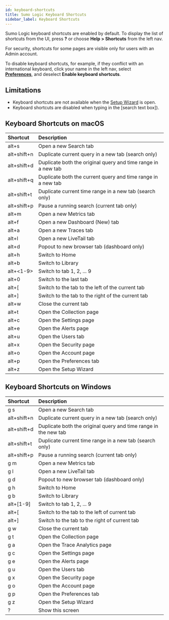 ```yaml
---
id: keyboard-shortcuts
title: Sumo Logic Keyboard Shortcuts
sidebar_label: Keyboard Shortcuts
---
```


Sumo Logic keyboard shortcuts are enabled by default. To display the list of shortcuts from the UI, press **?** or choose **Help > Shortcuts** from the left nav.

For security, shortcuts for some pages are visible only for users with an Admin account.

To disable keyboard shortcuts, for example, if they conflict with an international keyboard, click your name in the left nav, select **[Preferences](account-setup.md#my-preferences)**, and deselect **Enable keyboard shortcuts**.

## Limitations

- Keyboard shortcuts are not available when the [Setup Wizard](/docs/send-data/setup-wizard) is open.
- Keyboard shortcuts are disabled when typing in the [search text box]). 

## Keyboard Shortcuts on macOS

| Shortcut  | Description |
|:----------|:-------------------------------------------------------------|
| alt+s       | Open a new Search tab                                         |
| alt+shift+n | Duplicate current query in a new tab (search only)            |
| alt+shift+d | Duplicate both the original query and time range in a new tab |
| alt+shift+q | Duplicate both the current query and time range in a new tab  |
| alt+shift+t | Duplicate current time range in a new tab (search only)       |
| alt+shift+p | Pause a running search (current tab only)                     |
| alt+m       | Open a new Metrics tab                                        |
| alt+f       | Open a new Dashboard (New) tab                                |
| alt+a       | Open a new Traces tab                                         |
| alt+l       | Open a new LiveTail tab                                       |
| alt+d       | Popout to new browser tab (dashboard only)                    |
| alt+h       | Switch to Home                                                |
| alt+b       | Switch to Library                                             |
| alt+\<1-9\>  | Switch to tab 1, 2, ... 9                                     |
| alt+0       | Switch to the last tab                                        |
| alt+\[      | Switch to the tab to the left of the current tab              |
| alt+\]      | Switch to the tab to the right of the current tab             |
| alt+w       | Close the current tab                                         |
| alt+t       | Open the Collection page                                      |
| alt+c       | Open the Settings page                                        |
| alt+e       | Open the Alerts page                                          |
| alt+u       | Open the Users tab                                            |
| alt+x       | Open the Security page                                        |
| alt+o       | Open the Account page                                         |
| alt+p       | Open the Preferences tab                                      |
| alt+z       | Open the Setup Wizard                                         |

## Keyboard Shortcuts on Windows

| Shortcut  | Description |
|:-------------|:-----------------------------------------------------------------|
| g s         | Open a new Search tab                                           |
| alt+shift+n | Duplicate current query in a new tab (search only)              |
| alt+shift+d | Duplicate both the original query and time range in the new tab |
| alt+shift+t | Duplicate current time range in a new tab (search only)         |
| alt+shift+p | Pause a running search (current tab only)                       |
| g m         | Open a new Metrics tab                                          |
| g l         | Open a new LiveTail tab                                         |
| g d         | Popout to new browser tab (dashboard only)                      |
| g h         | Switch to Home                                                  |
| g b         | Switch to Library                                               |
| alt+\[1-9\] | Switch to tab 1, 2, ... 9                                       |
| alt+\[      | Switch to the tab to the left of current tab                    |
| alt+\]      | Switch to the tab to the right of current tab                   |
| g w         | Close the current tab                                           |
| g t         | Open the Collection page                                        |
| g a         | Open the Trace Analytics page                                   |
| g c         | Open the Settings page                                          |
| g e         | Open the Alerts page                                            |
| g u         | Open the Users tab                                              |
| g x         | Open the Security page                                          |
| g o         | Open the Account page                                           |
| g p         | Open the Preferences tab                                        |
| g z         | Open the Setup Wizard                                           |
| ?           | Show this screen                                                |
